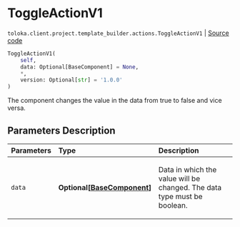 # ToggleActionV1
`toloka.client.project.template_builder.actions.ToggleActionV1` | [Source code](https://github.com/Toloka/toloka-kit/blob/v0.1.25/src/client/project/template_builder/actions.py#L158)

```python
ToggleActionV1(
    self,
    data: Optional[BaseComponent] = None,
    *,
    version: Optional[str] = '1.0.0'
)
```

The component changes the value in the data from true to false and vice versa.

## Parameters Description

| Parameters | Type | Description |
| :----------| :----| :-----------|
`data`|**Optional\[[BaseComponent](toloka.client.project.template_builder.base.BaseComponent.md)\]**|<p>Data in which the value will be changed. The data type must be boolean.</p>
